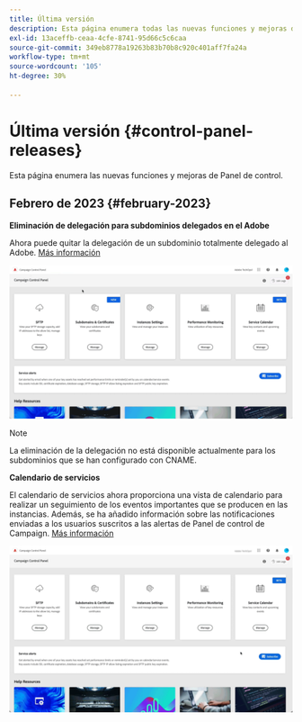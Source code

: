 ```yaml
---
title: Última versión
description: Esta página enumera todas las nuevas funciones y mejoras de Panel de control
exl-id: 13aceffb-ceaa-4cfe-8741-95d66c5c6caa
source-git-commit: 349eb8778a19263b83b70b8c920c401aff7fa24a
workflow-type: tm+mt
source-wordcount: '105'
ht-degree: 30%

---
```


# Última versión {#control-panel-releases}

Esta página enumera las nuevas funciones y mejoras de Panel de control.

## Febrero de 2023 {#february-2023}

**Eliminación de delegación para subdominios delegados en el Adobe**

Ahora puede quitar la delegación de un subdominio totalmente delegado al Adobe. [Más información](../subdomains-certificates/using/remove-delegated-subdomains.md)

![](assets/do-not-localize/gif-delegation.gif)

>[!NOTE]
>
>La eliminación de la delegación no está disponible actualmente para los subdominios que se han configurado con CNAME.

**Calendario de servicios**

El calendario de servicios ahora proporciona una vista de calendario para realizar un seguimiento de los eventos importantes que se producen en las instancias. Además, se ha añadido información sobre las notificaciones enviadas a los usuarios suscritos a las alertas de Panel de control de Campaign. [Más información](../service-events/service-events.md)

![](assets/do-not-localize/gif-calendar.gif)
